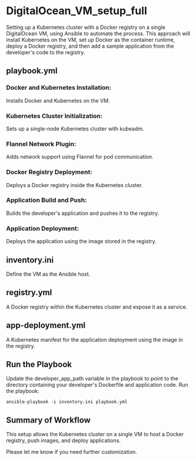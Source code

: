 # DigitalOcean_VM_setup_full
Setting up a Kubernetes cluster with a Docker registry on a single DigitalOcean VM, using Ansible to automate the process. This approach will install Kubernetes on the VM, set up Docker as the container runtime, deploy a Docker registry, and then add a sample application from the developer's code to the registry.

## playbook.yml
### Docker and Kubernetes Installation: 
Installs Docker and Kubernetes on the VM.
### Kubernetes Cluster Initialization: 
Sets up a single-node Kubernetes cluster with kubeadm.
### Flannel Network Plugin: 
Adds network support using Flannel for pod communication.
### Docker Registry Deployment: 
Deploys a Docker registry inside the Kubernetes cluster.
### Application Build and Push: 
Builds the developer's application and pushes it to the registry.
### Application Deployment: 
Deploys the application using the image stored in the registry.

## inventory.ini
Define the VM as the Ansible host.

## registry.yml
 A Docker registry within the Kubernetes cluster and expose it as a service.

## app-deployment.yml
A Kubernetes manifest for the application deployment using the image in the registry.

## Run the Playbook
Update the developer_app_path variable in the playbook to point to the directory containing your developer's Dockerfile and application code.
Run the playbook:
```
ansible-playbook -i inventory.ini playbook.yml
```

## Summary of Workflow
This setup allows the Kubernetes cluster on a single VM to host a Docker registry, push images, and deploy applications. 

Please let me know if you need further customization.
